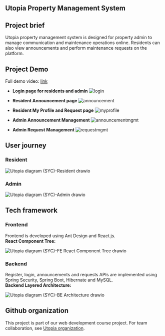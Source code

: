  
## Utopia Property Management System

## Project brief 
Utopia property management system is designed for property admin to manage communication and maintenance operations online. Residents can also view announcements and perform maintenance requests on the platform. 

## Project Demo 
Full demo video: [link](https://drive.google.com/file/d/1VNL6bx9wC0w_2Cxyo5SLnDwwklbbKZMG/view?usp=sharing)
  
- **Login page for residents and admin**
![login](https://user-images.githubusercontent.com/86585163/137029910-251bd4b4-4788-436e-a6e3-175b0e766e01.png)

- **Resident Announcement page**
![announcement](https://user-images.githubusercontent.com/86585163/137028824-a9ae4b2a-657d-408d-9278-8d58af802472.png)

- **Resident My Profile and Request page**
![myprofile](https://user-images.githubusercontent.com/86585163/137030385-eb6c408a-04c0-4d24-95a1-c1119de0c29c.png)

- **Admin Announcement Management**
![announcementmgmt](https://user-images.githubusercontent.com/86585163/137030534-b1ac16fe-f52a-4cd9-80e2-ec9a2fc9a7eb.png)

- **Admin Request Management**
![requestmgmt](https://user-images.githubusercontent.com/86585163/137030475-94e1eadb-0e0d-48cb-86b5-0e6f73f2124b.png)

## User journey 
### Resident 
![Utopia diagram (SYC)-Resident drawio](https://user-images.githubusercontent.com/86585163/136869352-a01f4396-542d-4c28-adfd-6cce09b0f12c.png)

### Admin
![Utopia diagram (SYC)-Admin drawio](https://user-images.githubusercontent.com/86585163/136869202-3b23703d-c2ea-49e3-8f13-6821f10593c0.png)

## Tech framework 
### Frontend 
Frontend is developed using Ant Design and React.js.
<br />
**React Component Tree:**

![Utopia diagram (SYC)-FE React Component Tree drawio](https://user-images.githubusercontent.com/86585163/136869556-7ad90781-3ae3-49a9-b1ca-52dc5b57c7d5.png)

### Backend
Register, login, announcements and requests APIs are implemented using Spring Security, Spring Boot, Hibernate and MySQL. 
<br />
**Backend Layered Architecture:**

![Utopia diagram (SYC)-BE Architecture drawio](https://user-images.githubusercontent.com/86585163/136869561-dcce0a83-b856-44fd-8a46-984afbca64e8.png)

## Github organization 
This project is part of our web development course project. 
For team collaboration, see [Utopia organization](https://github.com/utopia-community).
